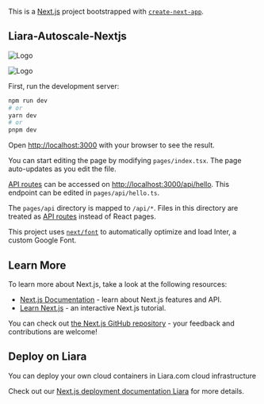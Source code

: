 This is a [Next.js](https://nextjs.org/) project bootstrapped with [`create-next-app`](https://github.com/vercel/next.js/tree/canary/packages/create-next-app).



## Liara-Autoscale-Nextjs

![Logo](https://raw.githubusercontent.com/mohammadmahdihasani/Liara-Autoscale-Nextjs/master/public/demo-1.png)

![Logo](https://raw.githubusercontent.com/mohammadmahdihasani/Liara-Autoscale-Nextjs/master/public/demo-2.png)


First, run the development server:

```bash
npm run dev
# or
yarn dev
# or
pnpm dev
```

Open [http://localhost:3000](http://localhost:3000) with your browser to see the result.

You can start editing the page by modifying `pages/index.tsx`. The page auto-updates as you edit the file.

[API routes](https://nextjs.org/docs/api-routes/introduction) can be accessed on [http://localhost:3000/api/hello](http://localhost:3000/api/hello). This endpoint can be edited in `pages/api/hello.ts`.

The `pages/api` directory is mapped to `/api/*`. Files in this directory are treated as [API routes](https://nextjs.org/docs/api-routes/introduction) instead of React pages.

This project uses [`next/font`](https://nextjs.org/docs/basic-features/font-optimization) to automatically optimize and load Inter, a custom Google Font.

## Learn More

To learn more about Next.js, take a look at the following resources:

- [Next.js Documentation](https://nextjs.org/docs) - learn about Next.js features and API.
- [Learn Next.js](https://nextjs.org/learn) - an interactive Next.js tutorial.

You can check out [the Next.js GitHub repository](https://github.com/vercel/next.js/) - your feedback and contributions are welcome!

## Deploy on Liara

You can deploy your own cloud containers in Liara.com cloud infrastructure

Check out our [Next.js deployment documentation Liara](https://liara.ir/landing/%D9%87%D8%A7%D8%B3%D8%AA-%D9%86%DA%A9%D8%B3%D8%AA-%D8%AC%DB%8C-%D8%A7%D8%B3-next/) for more details.
